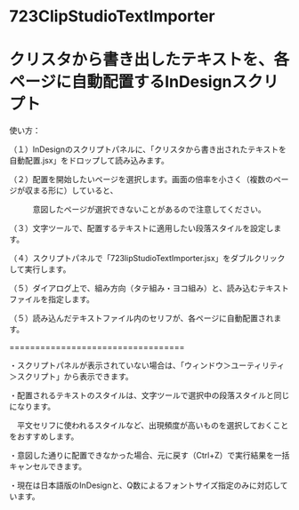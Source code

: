 # 723ClipStudioTextImporter
クリスタから書き出したテキストを、各ページに自動配置するInDesignスクリプト
==================================

使い方：

（１）InDesignのスクリプトパネルに、「クリスタから書き出されたテキストを自動配置.jsx」をドロップして読み込みます。

（２）配置を開始したいページを選択します。画面の倍率を小さく（複数のページが収まる形に）していると、

　　　意図したページが選択できないことがあるので注意してください。

（３）文字ツールで、配置するテキストに適用したい段落スタイルを設定します。

（４）スクリプトパネルで「723lipStudioTextImporter.jsx」をダブルクリックして実行します。

（５）ダイアログ上で、組み方向（タテ組み・ヨコ組み）と、読み込むテキストファイルを指定します。

（５）読み込んだテキストファイル内のセリフが、各ページに自動配置されます。

==================================


・スクリプトパネルが表示されていない場合は、「ウィンドウ＞ユーティリティ＞スクリプト」から表示できます。

・配置されるテキストのスタイルは、文字ツールで選択中の段落スタイルと同じになります。

　平文セリフに使われるスタイルなど、出現頻度が高いものを選択しておくことをおすすめします。
 
・意図した通りに配置できなかった場合、元に戻す（Ctrl+Z）で実行結果を一括キャンセルできます。

・現在は日本語版のInDesignと、Q数によるフォントサイズ指定のみに対応しています。
